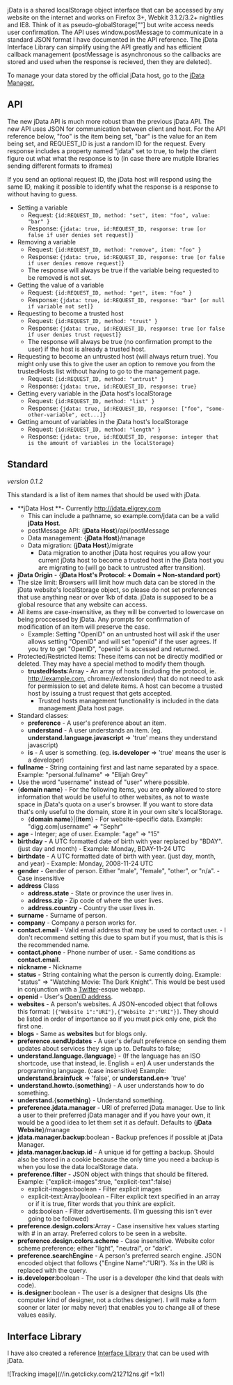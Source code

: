 jData is a shared localStorage object interface that can be accessed by any website on the internet and works on Firefox 3+, Webkit 3.1.2/3.2+ nightlies and IE8. Think of it as pseudo-globalStorage[""] but write access needs user confirmation. The API uses window.postMessage to communicate in a standard JSON format I have documented in the API reference. The jData Interface Library can simplify using the API greatly and has efficient callback management (postMessage is asynchronous so the callbacks are stored and used when the response is recieved, then they are deleted).

To manage your data stored by the official jData host, go to the [jData Manager.][1]

## API

The new jData API is much more robust than the previous jData API. The new API uses JSON for communication between client and host. For the API reference below, "foo" is the item being set, "bar" is the value for an item being set, and REQUEST_ID is just a random ID for the request. Every response includes a property named "jdata" set to true, to help the client figure out what what the response is to (in case there are mutiple libraries sending different formats to iframes)

If you send an optional request ID, the jData host will respond using the same ID, making it possible to identify what the response is a response to without having to guess.


*   Setting a variable 
    *   Request: `{id:REQUEST_ID, method: "set", item: "foo", value: "bar" }`
    *   Response: `{jdata: true, id:REQUEST_ID, response: true [or  false if user denies set request]}`
*   Removing a variable 
    *   Request: `{id:REQUEST_ID, method: "remove", item: "foo" }`
    *   Response: `{jdata: true, id:REQUEST_ID, response: true [or false if user denies remove request]}`
    *   The response will always be true if the variable being requested to be removed is not set.
*   Getting the value of a variable 
    *   Request: `{id:REQUEST_ID, method: "get", item: "foo" }`
    *   Response: `{jdata: true, id:REQUEST_ID, response: "bar" [or null if variable not set]}`
*   Requesting to become a trusted host 
    *   Request: `{id:REQUEST_ID, method: "trust" }`
    *   Response: `{jdata: true, id:REQUEST_ID, response: true [or false if user denies trust request]}`
    *   The response will always be true (no confirmation prompt to the user) if the host is already a trusted host.
*   Requesting to become an untrusted host (will always return true). You might only use this to give the user an option to remove you from the trustedHosts list without having to go to the management page. 
    *   Request: `{id:REQUEST_ID, method: "untrust" }`
    *   Response: `{jdata: true, id:REQUEST_ID, response: true}`
*   Getting every variable in the jData host's localStorage 
    *   Request: `{id:REQUEST_ID, method: "list" }`
    *   Response: `{jdata: true, id:REQUEST_ID, response: ["foo", "some-other-variable", ect...]}`
*   Getting amount of variables in the jData host's localStorage 
    *   Request: `{id:REQUEST_ID, method: "length" }`
    *   Response: `{jdata: true, id:REQUEST_ID, response: integer that is the amount of variables in the localStorage}`


## Standard

*version 0.1.2*

This standard is a list of item names that should be used with jData.

*   **jData Host **- Currently http://jdata.eligrey.com 
    *   This can include a pathname, so example.com/jdata can be a valid **jData Host**.
    *   postMessage API: {**jData Host**}/api/postMessage
    *   Data management: {**jData Host**}/manage
    *   Data migration: {**jData Host**}/migrate 
        *   Data migration to another jData host requires you allow your current jData host to become a trusted host in the jData host you are migrating to (will go back to untrusted after transition).
*   **jData Origin** - {**jData Host's Protocol: + Domain + Non-standard port**}
*   The size limit: Browsers will limit how much data can be stored in the jData website's localStorage object, so please do not set preferences that use anything near or over 1kb of data. jData is supposed to be a global resource that any website can access.
*   All items are case-insensitive, as they will be converted to lowercase on being proccessed by jData.  Any prompts for confirmation of modification of an item will preserve the case. 
    *   Example: Setting "OpenID" on an untrusted host will ask if the user allows setting "OpenID" and will set "openid" if the user agrees. If you try to get "OpenID", "openid" is accessed and returned.
*   Protected/Restricted Items: These items can not be directly modified or deleted. They may have a special method to modify them though. 
    *   **trustedHosts**:Array - An array of hosts (including the protocol, ie. http://example.com, chrome://extensiondev) that do not need to ask for permission to set and delete items. A host can become a trusted host by issuing a trust request that gets accepted. 
        *   Trusted hosts management functionality is included in the data management jData host page.
*   Standard classes: 
    *   **preference** - A user's preference about an item.
    *   **understand** - A user understands an item. (eg. **understand.language.javascript** => 'true' means they understand javascript)
    *   **is** - A user is something. (eg. **is.developer** => 'true' means the user is a developer)
*   **fullname** - String containing first and last name separated by a space. Example: "personal.fullname" => "Elijah Grey"
*   Use the word "username" instead of "user" where possible.
*   {**domain name**} - For the following items, you are **only** allowed to store information that would be useful to other websites, as not to waste space in jData's quota on a user's browser. If you want to store data that's only useful to the domain, store it in your own site's localStorage. 
    *   {**domain name**}|{**item**} - For website-specific data. Example: "digg.com|username" => "Sephr"
*   **age** - Integer; age of user. Example: "age" => "15"
*   **birthday** - A UTC formatted date of birth with year replaced by "BDAY". (just day and month) - Example: Monday, BDAY-11-24 UTC
*   **birthdate** - A UTC formatted date of birth with year. (just day, month, and year) - Example: Monday, 2008-11-24 UTC
*   **gender** - Gender of person. Either "male", "female",  "other", or "n/a". - Case insensitive
*   **address** Class 
    *   **address.state** - State or province the user lives in.
    *   **address.zip** - Zip code of where the user lives.
    *   **address.country** - Country the user lives in.
*   **surname** - Surname of person.
*   **company** - Company a person works for.
*   **contact.email** - Valid email address that may be used to contact user. - I don't recommend setting this due to spam but if you must, that is this is the recommended name.
*   **contact.phone** - Phone number of user. - Same conditions as **contact.email**.
*   **nickname** - Nickname
*   **status** - String containing what the person is currently doing. Example: "status" => "Watching Movie: The Dark Knight". This would be best used in conjunction with a [Twitter][1]-esque webapp.
*   **openid** - User's [OpenID address][2].
*   **websites** - A person's websites. A JSON-encoded object that follows this format: `[{"Website 1":"URI"},{"Website 2":"URI"}]`. They should be listed in order of importance so if you must pick only one, pick the first one.
*   **blogs** - Same as **websites** but for blogs only.
*   **preference.sendUpdates** - A user's default preference on sending them updates about services they sign up to. Defaults to false;
*   **understand.language.**{**language**} - (If the language has an ISO shortcode, use that instead, ie. English = en) A user understands the programming language. (case insensitive) Example: **understand.brainfuck** => 'false', or **understand.en**=> 'true'
*   **understand.howto.**{**something**} - A user understands how to do something.
*   **understand.**{**something**} - Understand something.
*   **preference.jdata.manager** - URI of preferred jData manager. Use to link a user to their preferred jData manager and if you have your own, it would be a good idea to let them set it as default.  Defaults to {**jData Website**}/manage
*   **jdata.manager.backup**:boolean - Backup prefences if possible at jData Manager.
*   **jdata.manager.backup.id** - A unique id for getting a backup. Should also be stored in a cookie because the only time you need a backup is when you lose the data localStorage data.
*   **preference.filter** - JSON object with things that should be filtered. Example: {"explicit-images":true, "explicit-text":false} 
    *   explicit-images:boolean - Filter explicit images
    *   explicit-text:Array|boolean - Filter explicit text specified in an array or if it is true, filter words that you think are explicit.
    *   ads:boolean - Filter advertisements. (I'm guessing this isn't ever going to be followed)
*   **preference.design.colors**:Array - Case insensitive hex values starting with # in an array. Preferred colors to be seen in a website.
*   **preference.design.colors.scheme** - Case insensitive. Website color scheme preference; either "light", "neutral", or "dark".
*   **preference.searchEngine** - A person's preferred search engine. JSON encoded object that follows {"Engine Name":"URI"}. *%s* in the URI is replaced with the query.
*   **is.developer**:boolean - The user is a developer (the kind that deals with code).
*   **is.designer**:boolean - The user is a designer that designs UIs (the computer kind of designer, not a clothes designer). I will make a form sooner or later (or maby never) that enables you to change all of these values easily.

 [1]: http://twitter.com/
 [2]: http://openid.net/what/

## Interface Library

I have also created a reference [Interface Library][2] that can be used with jData.



![Tracking image](//in.getclicky.com/212712ns.gif =1x1)


 [1]: http://jdata.eligrey.com/manage.php
 [2]: http://github.com/eligrey/jil#readme


